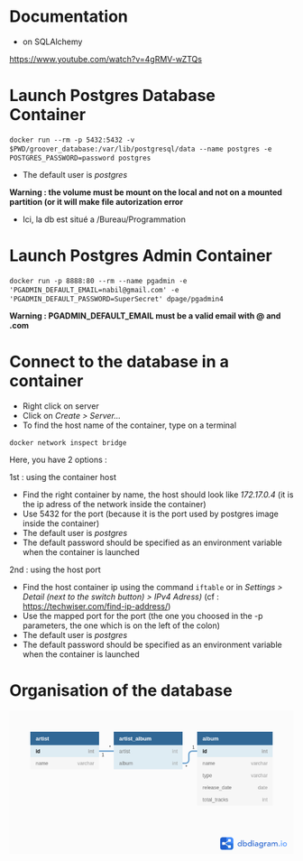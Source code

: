 # Documentation
- on SQLAlchemy

https://www.youtube.com/watch?v=4gRMV-wZTQs

# Launch Postgres Database Container
```
docker run --rm -p 5432:5432 -v $PWD/groover_database:/var/lib/postgresql/data --name postgres -e POSTGRES_PASSWORD=password postgres
```
- The default user is _postgres_

__Warning : the volume must be mount on the local and not on a mounted partition (or it will make file autorization error__

- Ici, la db est situé a /Bureau/Programmation

# Launch Postgres Admin Container
```
docker run -p 8888:80 --rm --name pgadmin -e 'PGADMIN_DEFAULT_EMAIL=nabil@gmail.com' -e 'PGADMIN_DEFAULT_PASSWORD=SuperSecret' dpage/pgadmin4
```
__Warning : PGADMIN_DEFAULT_EMAIL must be a valid email with @ and .com__

# Connect to the database in a container
- Right click on server
- Click on _Create > Server..._
- To find the host name of the container, type on a terminal
```
docker network inspect bridge
```
Here, you have 2 options :

1st : using the container host
- Find the right container by name, the host should look like _172.17.0.4_ (it is the ip adress of the network inside the container)
- Use 5432 for the port (because it is the port used by postgres image inside the container)
- The default user is _postgres_
- The default password should be specified as an environment variable when the container is launched

2nd : using the host port
- Find the host container ip using the command ```iftable``` or in _Settings > Detail (next to the switch button) > IPv4 Adress)_ (cf : https://techwiser.com/find-ip-address/) 
- Use the mapped port for the port (the one you choosed in the -p parameters, the one which is on the left of the colon)
- The default user is _postgres_
- The default password should be specified as an environment variable when the container is launched

# Organisation of the database

![Diagram of database](./diagram_of_database.png)
